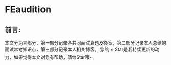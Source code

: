 # FEaudition
## 前言:
本文分为三部分，第一部分记录各共同面试真题及答案，第二部分记录本人总结的面试常考知识点，第三部分记录本人相关博客。
您的 :star: Star是我持续更新的动力，如果觉得本文对您有帮助，请给Star哦~
